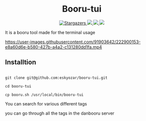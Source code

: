 <h1 align="center">Booru-tui</h1>

<div align="center">

<a href="https://github.com/eskyozar/booru-tui/stargazers">

<img alt="Stargazers" src="https://img.shields.io/github/repo-size/eskyozar/booru-tui?style=for-the-badge&color=B5E8E0&logoColor=D9E0EE&labelColor=1e1e2e" />

 </a>

<a href="https://github.com/eskyozar/booru-tui/latest">

<img src="https://img.shields.io/github/stars/eskyozar/booru-tui?style=for-the-badge&color=cba6f7&logoColor=D9E0EE&labelColor=1e1e2e" />
    
</a>
   
<a href="https://github.com/eskyozar/booru-tui/isues">

<img src="https://img.shields.io/github/issues/eskyozar/booru-tui?style=for-the-badge&logo=gitbook&color=F9E2AF&logoColor=D9E0EE&labelColor=1e1e2e">

</a>

<a href="https://github.com/eskyozar/booru-tui/contributors">

<img src="https://img.shields.io/github/contributors/eskyozar/booru-tui?style=for-the-badge&logo=Gitea&color=74C7EC&logoColor=D9E0EE&labelColor=1e1e2e">

 </a>


</div>

It is a booru tool made for the terminal usage 


https://user-images.githubusercontent.com/91903642/222900153-e8a60d6e-b580-427b-a4a2-c131280dd1fa.mp4

## Installtion

```

git clone git@github.com:eskyozar/booru-tui.git

cd booru-tui

cp booru.sh /usr/local/bin/booru-tui

```

You can search for various different tags 

you can go through all the tags in the danbooru server
